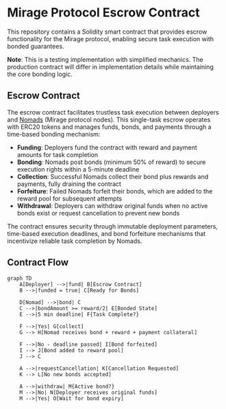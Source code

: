 # Mirage Protocol Escrow Contract

This repository contains a Solidity smart contract that provides escrow functionality for the Mirage protocol, enabling secure task execution with bonded guarantees.

**Note**: This is a testing implementation with simplified mechanics. The production contract will differ in implementation details while maintaining the core bonding logic.

## Escrow Contract

The escrow contract facilitates trustless task execution between deployers and [Nomads](https://github.com/MiragePrivacy/Nomad) (Mirage protocol nodes). This single-task escrow operates with ERC20 tokens and manages funds, bonds, and payments through a time-based bonding mechanism:

- **Funding**: Deployers fund the contract with reward and payment amounts for task completion
- **Bonding**: Nomads post bonds (minimum 50% of reward) to secure execution rights within a 5-minute deadline
- **Collection**: Successful Nomads collect their bond plus rewards and payments, fully draining the contract
- **Forfeiture**: Failed Nomads forfeit their bonds, which are added to the reward pool for subsequent attempts
- **Withdrawal**: Deployers can withdraw original funds when no active bonds exist or request cancellation to prevent new bonds

The contract ensures security through immutable deployment parameters, time-based execution deadlines, and bond forfeiture mechanisms that incentivize reliable task completion by Nomads.

## Contract Flow

```mermaid
graph TD
    A[Deployer] -->|fund| B[Escrow Contract]
    B -->|funded = true| C[Ready for Bonds]
    
    D[Nomad] -->|bond| C
    C -->|bondAmount >= reward/2| E[Bonded State]
    E -->|5 min deadline| F{Task Complete?}
    
    F -->|Yes| G[collect]
    G --> H[Nomad receives bond + reward + payment collateral]
    
    F -->|No - deadline passed| I[Bond forfeited]
    I --> J[Bond added to reward pool]
    J --> C
    
    A -->|requestCancellation| K[Cancellation Requested]
    K --> L[No new bonds accepted]
    
    A -->|withdraw| M{Active bond?}
    M -->|No| N[Deployer receives original funds]
    M -->|Yes| O[Wait for bond expiry]
```